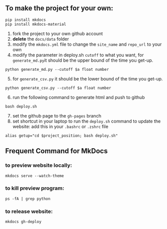 ## To make the project for your own:
```shell
pip install mkdocs
pip install mkdocs-material
```

1. fork the project to your own github account
2. **delete** the `docs/data` folder
3. modify the `mkdocs.yml` file to change the `site_name` and `repo_url` to your own
4. modify the parameter in deploy.sh `cutoff` to what you want, for `generate_md.py`it should be the upper bound of the time you get-up.
```shell
python generate_md.py --cutoff $a float number
```
5. for `generate_csv.py` it should be the lower bound of the time you get-up.
```shell
python generate_csv.py --cutoff $a float number
```
6. run the following command to generate html and push to github

```shell
bash deploy.sh
```
7. set the github page to the `gh-pages` branch
8. set shortcut in your laptop to run the `deploy.sh` command to update the website: add this in your `.bashrc` or `.zshrc` file 
```shell
alias getup="cd $project_position; bash deploy.sh"
```

## Frequent Command for MkDocs

### to preview website locally:

```shell
mkdocs serve --watch-theme
```

### to kill preview program:
```shell
ps -fA | grep python
```

### to release website:
```shell
mkdocs gh-deploy
```



